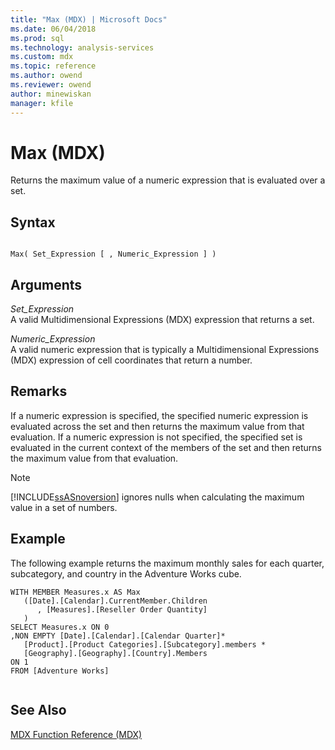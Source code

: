 ```yaml
---
title: "Max (MDX) | Microsoft Docs"
ms.date: 06/04/2018
ms.prod: sql
ms.technology: analysis-services
ms.custom: mdx
ms.topic: reference
ms.author: owend
ms.reviewer: owend
author: minewiskan
manager: kfile
---
```

# Max (MDX)


  Returns the maximum value of a numeric expression that is evaluated over a set.  
  
## Syntax  
  
```  
  
Max( Set_Expression [ , Numeric_Expression ] )  
```  
  
## Arguments  
 *Set_Expression*  
 A valid Multidimensional Expressions (MDX) expression that returns a set.  
  
 *Numeric_Expression*  
 A valid numeric expression that is typically a Multidimensional Expressions (MDX) expression of cell coordinates that return a number.  
  
## Remarks  
 If a numeric expression is specified, the specified numeric expression is evaluated across the set and then returns the maximum value from that evaluation. If a numeric expression is not specified, the specified set is evaluated in the current context of the members of the set and then returns the maximum value from that evaluation.  
  
> [!NOTE]  
>  [!INCLUDE[ssASnoversion](../includes/ssasnoversion-md.md)] ignores nulls when calculating the maximum value in a set of numbers.  
  
## Example  
 The following example returns the maximum monthly sales for each quarter, subcategory, and country in the Adventure Works cube.  
  
```  
WITH MEMBER Measures.x AS Max   
   ([Date].[Calendar].CurrentMember.Children  
      , [Measures].[Reseller Order Quantity]  
   )  
SELECT Measures.x ON 0  
,NON EMPTY [Date].[Calendar].[Calendar Quarter]*   
   [Product].[Product Categories].[Subcategory].members *  
   [Geography].[Geography].[Country].Members  
ON 1  
FROM [Adventure Works]  
  
```  
  
## See Also  
 [MDX Function Reference &#40;MDX&#41;](../mdx/mdx-function-reference-mdx.md)  
  
  
